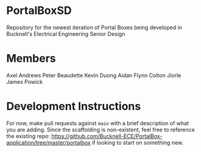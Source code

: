 # PortalBoxSD
Repository for the newest iteration of Portal Boxes being developed in Bucknell's Electrical Engineering Senior Design

# Members
Axel Andrews
Peter Beaudette
Kevin Duong
Aidan Flynn
Colton Jiorle
James Powick


# Development Instructions
For now, make pull requests against `main` with a brief description of what you are adding. Since the scaffolding is non-existent, feel free to reference the existing repo: https://github.com/Bucknell-ECE/PortalBox-application/tree/master/portalbox if looking to start on something new. 
